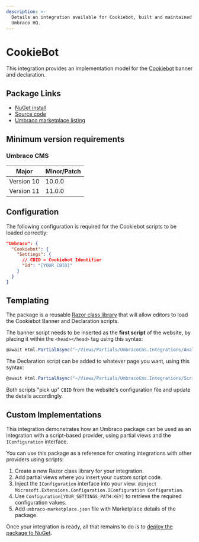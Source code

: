 ```yaml
---
description: >-
  Details an integration available for Cookiebot, built and maintained by
  Umbraco HQ.
---
```


# CookieBot

This integration provides an implementation model for the [Cookiebot](https://www.cookiebot.com/) banner and declaration.

## Package Links

* [NuGet install](https://www.nuget.org/packages/Umbraco.Cms.Integrations.Analytics.Cookiebot)
* [Source code](https://github.com/umbraco/Umbraco.Cms.Integrations/tree/main/src/Umbraco.Cms.Integrations.Analytics.Cookiebot)
* [Umbraco marketplace listing](https://marketplace.umbraco.com/package/umbraco.cms.integrations.analytics.cookiebot)

## Minimum version requirements

### Umbraco CMS

| Major      | Minor/Patch |
| ---------- | ----------- |
| Version 10 | 10.0.0      |
| Version 11 | 11.0.0      |

## Configuration

The following configuration is required for the Cookiebot scripts to be loaded correctly:

```json
"Umbraco": {
  "Cookiebot": {
    "Settings": {
      // CBID = Cookiebot Identifier
      "Id": "[YOUR_CBID]"
    }
  }
}
```

## Templating

The package is a reusable [Razor class library](https://learn.microsoft.com/en-us/aspnet/core/razor-pages/?view=aspnetcore-6.0\&tabs=visual-studio) that will allow editors to load the Cookiebot Banner and Declaration scripts.

The banner script needs to be inserted as the **first script** of the website, by placing it within the `<head></head>` tag using this syntax:

```csharp
@await Html.PartialAsync("~/Views/Partials/UmbracoCms.Integrations/Analytics/Cookiebot/Banner.cshtml")
```

The Declaration script can be added to whatever page you want, using this syntax:

```csharp
@await Html.PartialAsync("~/Views/Partials/UmbracoCms.Integrations/Scripts/Cookiebot/Declaration.cshtml")
```

Both scripts "pick up" `CBID` from the website's configuration file and update the details accordingly.

## Custom Implementations

This integration demonstrates how an Umbraco package can be used as an integration with a script-based provider, using partial views and the `IConfiguration` interface.

You can use this package as a reference for creating integrations with other providers using scripts:

1. Create a new Razor class library for your integration.
2. Add partial views where you insert your custom script code.
3. Inject the `IConfiguration` interface into your view: `@inject Microsoft.Extensions.Configuration.IConfiguration Configuration`.
4. Use `Configuration[YOUR_SETTINGS_PATH:KEY]` to retrieve the required configuration values.
5. Add `umbraco-marketplace.json` file with Marketplace details of the package.

Once your integration is ready, all that remains to do is to [deploy the package to NuGet](https://learn.microsoft.com/en-us/nuget/what-is-nuget).
